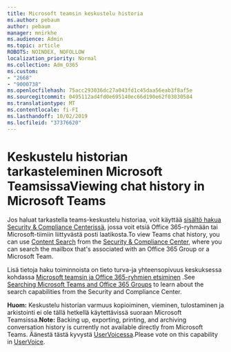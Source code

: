 ```yaml
---
title: Microsoft teamsin keskustelu historia
ms.author: pebaum
author: pebaum
manager: mnirkhe
ms.audience: Admin
ms.topic: article
ROBOTS: NOINDEX, NOFOLLOW
localization_priority: Normal
ms.collection: Adm_O365
ms.custom:
- "2668"
- "9000738"
ms.openlocfilehash: 75acc293036dc27a043fd1c45daa56eab3f8af5e
ms.sourcegitcommit: 0495112ad4fd0e695140ec66d190e62f03030584
ms.translationtype: MT
ms.contentlocale: fi-FI
ms.lasthandoff: 10/02/2019
ms.locfileid: "37376620"
---
```

# <a name="viewing-chat-history-in-microsoft-teams"></a><span data-ttu-id="a8f4b-102">Keskustelu historian tarkasteleminen Microsoft Teamsissa</span><span class="sxs-lookup"><span data-stu-id="a8f4b-102">Viewing chat history in Microsoft Teams</span></span>

<span data-ttu-id="a8f4b-103">Jos haluat tarkastella teams-keskustelu historiaa, voit käyttää [sisältö hakua](https://sip.protection.office.com/contentsearchbeta?ContentOnly=1) [Security & Compliance Centerissä](https://sip.protection.office.com/insightdashboard), jossa voit etsiä Office 365-ryhmään tai Microsoft-tiimiin liittyvästä posti laatikosta.</span><span class="sxs-lookup"><span data-stu-id="a8f4b-103">To view Teams chat history, you can use [Content Search](https://sip.protection.office.com/contentsearchbeta?ContentOnly=1) from the [Security & Compliance Center](https://sip.protection.office.com/insightdashboard), where you can search the mailbox that's associated with an Office 365 Group or a Microsoft Team.</span></span> 

<span data-ttu-id="a8f4b-104">Lisä tietoja haku toiminnoista on tieto turva-ja yhteensopivuus keskuksessa kohdassa [Microsoft teamsin ja Office 365-ryhmien etsiminen](https://docs.microsoft.com/office365/securitycompliance/content-search#searching-microsoft-teams-and-office-365-groups) .</span><span class="sxs-lookup"><span data-stu-id="a8f4b-104">See [Searching Microsoft Teams and Office 365 Groups](https://docs.microsoft.com/office365/securitycompliance/content-search#searching-microsoft-teams-and-office-365-groups) to learn about the search capabilities from the Security and Compliance Center.</span></span> 

<span data-ttu-id="a8f4b-105">**Huom:** Keskustelu historian varmuus kopioiminen, vieminen, tulostaminen ja arkistointi ei ole tällä hetkellä käytettävissä suoraan Microsoft Teamsissa.</span><span class="sxs-lookup"><span data-stu-id="a8f4b-105">**Note:** Backing up, exporting, printing, and archiving conversation history is currently not available directly from Microsoft Teams.</span></span> <span data-ttu-id="a8f4b-106">Äänestä tästä kyvystä [UserVoicessa](https://microsoftteams.uservoice.com/forums/555103-public/suggestions/16982542-backup-export-printing-archive-options?page=2&per_page=20).</span><span class="sxs-lookup"><span data-stu-id="a8f4b-106">Please vote on this capability in [UserVoice](https://microsoftteams.uservoice.com/forums/555103-public/suggestions/16982542-backup-export-printing-archive-options?page=2&per_page=20).</span></span> 